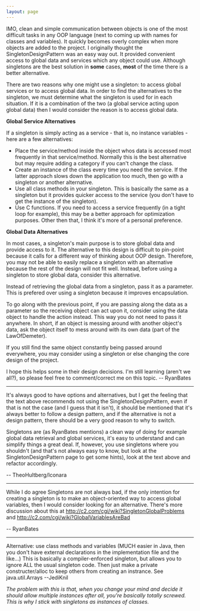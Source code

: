 ```yaml
---
layout: page
---
```


IMO, clean and simple communication between objects is one of the most difficult tasks in any OOP language (next to coming up with names for classes and variables). It quickly becomes overly complex when more objects are added to the project. I originally thought the SingletonDesignPattern was an easy way out. It provided convenient access to global data and services which any object could use. Although singletons are the best solution in **some** cases, **most** of the time there is a better alternative.

There are two reasons why one might use a singleton: to access global services or to access global data. In order to find the alternatives to the singleton, we must determine what the singleton is used for in each situation. If it is a combination of the two (a global service acting upon global data) then I would consider the reason is to access global data.


**Global Service Alternatives**

If a singleton is simply acting as a service - that is, no instance variables - here are a few alternatives:


* Place the service/method inside the object whos data is accessed most frequently in that service/method. Normally this is the best alternative but may require adding a category if you can't change the class.
* Create an instance of the class every time you need the service. If the latter approach slows down the application too much, then go with a singleton or another alternative.
* Use all class methods in your singleton. This is basically the same as a singleton but it provides quicker access to the service (you don't have to get the instance of the singleton).
* Use C functions. If you need to access a service frequently (in a tight loop for example), this may be a better approach for optimization purposes. Other then that, I think it's more of a personal preference.



**Global Data Alternatives**

In most cases, a singleton's main purpose is to store global data and provide access to it. The alternative to this design is difficult to pin-point because it calls for a different way of thinking about OOP design. Therefore, you may not be able to easily replace a singleton with an alternative because the rest of the design will not fit well. Instead, before using a singleton to store global data, consider this alternative.

Instead of retrieving the global data from a singleton, pass it as a parameter. This is prefered over using a singleton because it improves encapsulation.

To go along with the previous point, if you are passing along the data as a parameter so the receiving object can act upon it, consider using the data object to handle the action instead. This way you do not need to pass it anywhere. In short, if an object is messing around with another object's data, ask the object itself to mess around with its own data (part of the LawOfDemeter).

If you still find the same object constantly being passed around everywhere, you may consider using a singleton or else changing the core design of the project.

I hope this helps some in their design decisions. I'm still learning (aren't we all?), so please feel free to comment/correct me on this topic. -- RyanBates

----

It's always good to have options and alternatives, but I get the feeling that the text above recommends not using the SingletonDesignPattern, even if that is not the case (and I guess that it isn't), it should be mentioned that it's always better to follow a design pattern, and if the alternative is not a design pattern, there should be a very good reason to why to switch.

Singletons are (as RyanBates mentions) a clean way of doing for example global data retrieval and global services, it's easy to understand and can simplify things a great deal. If, however, you use singletons where you shouldn't (and that's not always easy to know, but look at the SingletonDesignPattern page to get some hints), look at the text above and refactor accordingly.

-- TheoHultberg/Iconara

----

While I do agree Singletons are not always bad, if the only intention for creating a singleton is to make an object-oriented way to access global variables, then I would consider looking for an alternative. There's more discussion about this at http://c2.com/cgi/wiki?SingletonGlobalProblems and http://c2.com/cgi/wiki?GlobalVariablesAreBad

-- RyanBates

----

Alternative: use class methods and variables (MUCH easier in Java, then you don't have external declarations in the implementation file and the like...) This is basically a compiler-enforced singleton, but allows you to ignore ALL the usual singleton code. Then just make a private constructer/alloc to keep others from creating an instrance. See java.util.Arrays --JediKnil

*The problem with this is that, when you change your mind and decide it should allow multiple instances after all, you're basically totally screwed. This is why I stick with singletons as instances of classes.*

